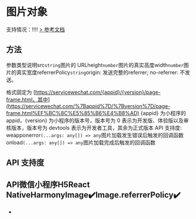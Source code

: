 # 图片对象
支持情况：!!!!
[> 参考文档
](https://developers.weixin.qq.com/miniprogram/dev/api/canvas/Image.html)
## 方法[​](Image.html#方法)
参数类型说明src`string`图片的 URLheight`number`图片的真实高度width`number`图片的真实宽度referrerPolicy`string`origin: 发送完整的referrer; no-referrer: 不发送。

格式固定为 [https://servicewechat.com/{appid}/{version}/page-frame.html，其中](https://servicewechat.com/%7Bappid%7D/%7Bversion%7D/page-frame.html%EF%BC%8C%E5%85%B6%E4%B8%AD) {appid} 为小程序的 appid，{version} 为小程序的版本号，版本号为 0 表示为开发版、体验版以及审核版本，版本号为 devtools 表示为开发者工具，其余为正式版本
API 支持度: weapponerror`(...args: any[]) => any`图片加载发生错误后触发的回调函数onload`(...args: any[]) => any`图片加载完成后触发的回调函数
## API 支持度[​](Image.html#api-支持度)
API微信小程序H5React NativeHarmonyImage✔️Image.referrerPolicy✔️
- 
-

